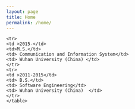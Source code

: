 ```yaml
---
layout: page
title: Home
permalink: /home/
---
```


<p>
	<table id="table" >

	<tr>   
	<td >2015-</td>
	<td>M.S.</td>
	<td> Communication and Information System</td>
	<td> Wuhan University (China) </td>
	</tr>
	<tr>   
	<td >2011-2015</td>
	<td> B.S.</td>
	<td> Software Engineering</td>
	<td> Wuhan University (China)  </td>
	</tr>
	</table>
</p>
